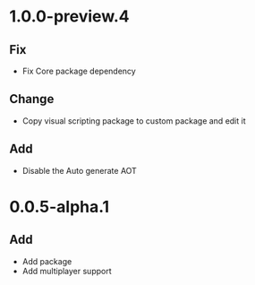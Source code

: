 # 1.0.0-preview.4
## Fix
- Fix Core package dependency
## Change
- Copy visual scripting package to custom package and edit it
## Add
- Disable the Auto generate AOT

# 0.0.5-alpha.1
## Add
- Add package
- Add multiplayer support